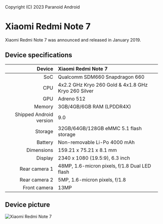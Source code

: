 Copyright (C) 2023 Paranoid Android

# Xiaomi Redmi Note 7
Xiaomi Redmi Note 7 was announced and released in January 2019.

## Device specifications

| Device       | Xiaomi Redmi Note 7                             |
| -----------: | :---------------------------------------------- |
| SoC          | Qualcomm SDM660 Snapdragon 660                  |
| CPU          | 4x2.2 GHz Kryo 260 Gold & 4x1.8 GHz Kryo 260 Silver             |
| GPU          | Adreno 512                                      |
| Memory       | 3GB/4GB/6GB RAM (LPDDR4X)                   |
| Shipped Android version | 9.0                                |
| Storage      | 32GB/64GB/128GB eMMC 5.1 flash storage              |
| Battery      | Non-removable Li-Po 4000 mAh                    |
| Dimensions   | 159.21 x 75.21 x 8.1 mm                         |
| Display      | 2340 x 1080 (19.5:9), 6.3  inch                 |
| Rear camera 1 | 48MP, 1.6-micron pixels, f/1.8 Dual LED flash  |
| Rear camera 2 | 5MP, 1.6-micron pixels, f/1.8                  |
| Front camera  | 13MP                                           |

## Device picture

![Xiaomi Redmi Note 7](https://www.pngkit.com/png/full/970-9704990_xiaomi-redmi-note-7-redmi-note-7-rs.png)
